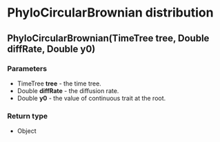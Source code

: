 PhyloCircularBrownian distribution
==================================
PhyloCircularBrownian(TimeTree **tree**, Double **diffRate**, Double **y0**)
----------------------------------------------------------------------------

### Parameters

- TimeTree **tree** - the time tree.
- Double **diffRate** - the diffusion rate.
- Double **y0** - the value of continuous trait at the root.

### Return type

- Object



